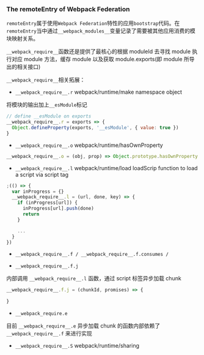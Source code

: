 ### The remoteEntry of Webpack Federation

`remoteEntry`属于使用`Webpack Federation`特性的应用`bootstrap`代码。在`remoteEntry`当中通过`__webpack_modules__`变量记录了需要被其他应用消费的模块映射关系。

`__webpack_require__`函数还是提供了最核心的根据 moduleId 去寻找 module 执行对应 module 方法，缓存 module 以及获取 module.exports(即 module 所导出的相关接口)

`__webpack_require__`相关拓展：

* `__webpack_require__.r` webpack/runtime/make namespace object

将模块的输出加上`__esModule`标记

```javascript
// define __esModule on exports
__webpack_require__.r = exports => {
  Object.defineProperty(exports, '__esModule', { value: true })
}
```

* `__webpack_require__.o` webpack/runtime/hasOwnProperty

```javascript
__webpack_require__.o = (obj, prop) => Object.prototype.hasOwnProperty.call(obj, prop)
```

* `__webpack_require__.l` webpack/runtime/load loadScrip function to load a script via script tag

```javascript
;(() => {
  var inProgress = {}
  __webpack_require__.l = (url, done, key) => {
    if (inProgress[url]) {
      inProgress[url].push(done)
      return
    }

    ...
  }
})
```

* `__webpack_require__.f / __webpack_require__.f.consumes / `

* `__webpack_require__.f.j`

内部调用 `__webpack_require__.l` 函数，通过 script 标签异步加载 chunk

```javascript
__webpack_require__.f.j = (chunkId, promises) => {
  
}
```

* `__webpack_require.e`

目前 `__webpack_require__.e` 异步加载 chunk 的函数内部依赖了 `__webpack_require__.f` 来进行实现 

* `__webpack_require__.S` webpack/runtime/sharing
